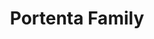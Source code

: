 ---
title: Portenta Family
description: Industrial-grade, reliable and secure modules with outstanding computational power.
businessUnit: pro
---